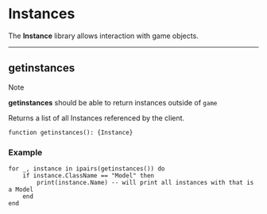 # Instances

The **Instance** library allows interaction with game objects.

---

## getinstances

> [!NOTE]
> **getinstances** should be able to return instances outside of `game`

Returns a list of all Instances referenced by the client.

```luau
function getinstances(): {Instance}
```

### Example

```luau
for _, instance in ipairs(getinstances()) do
    if instance.ClassName == "Model" then
        print(instance.Name) -- will print all instances with that is a Model
    end
end
```
